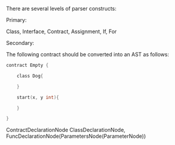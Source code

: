 There are several levels of parser constructs:

Primary:

Class, Interface, Contract, Assignment, If, For

Secondary:

The following contract should be converted into an AST as follows:

```go
contract Empty {

    class Dog{

    }

    start(x, y int){

    }

}
```

ContractDeclarationNode
ClassDeclarationNode, FuncDeclarationNode(ParametersNode(ParameterNode))
